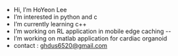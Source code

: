 - Hi, I’m HoYeon Lee
- I’m interested in python and c
- I’m currently learning c++
- I’m working on RL application in mobile edge caching -- <done>
- I’m working on matlab application for cardiac organoid
- contact : ghdus6520@gmail.com

<!---
2ndkite/2ndkite is a ✨ special ✨ repository because its `README.md` (this file) appears on your GitHub profile.
You can click the Preview link to take a look at your changes.
--->
